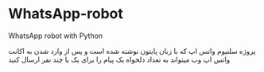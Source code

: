 # WhatsApp-robot
WhatsApp robot with Python

پروژه سلنیوم واتس اپ که با زبان پایتون نوشته شده است و پس از وارد شدن به اکانت واتس اپ وب میتواند به تعداد دلخواه یک پیام را برای یک یا چند نفر ارسال کنید 
